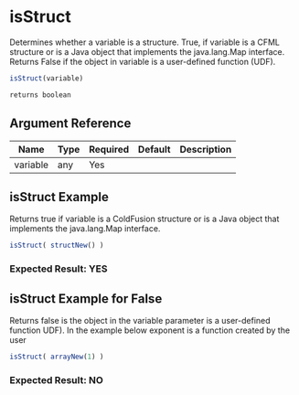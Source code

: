 # isStruct

Determines whether a variable is a structure.
 True, if variable is a CFML structure or is a Java object
 that implements the java.lang.Map interface. Returns False if the
 object in variable is a user-defined function (UDF).

```javascript
isStruct(variable)
```

```javascript
returns boolean
```

## Argument Reference

| Name | Type | Required | Default | Description |
| --- | --- | --- | --- | --- |
| variable | any | Yes |  |  |

## isStruct Example

Returns true if variable is a ColdFusion structure or is a Java object that implements the java.lang.Map interface.

```javascript
isStruct( structNew() )
```

### Expected Result: YES

## isStruct Example for False

Returns false is the object in the variable parameter is a user-defined function UDF).  In the example below exponent is a function created by the user

```javascript
isStruct( arrayNew(1) )
```

### Expected Result: NO
